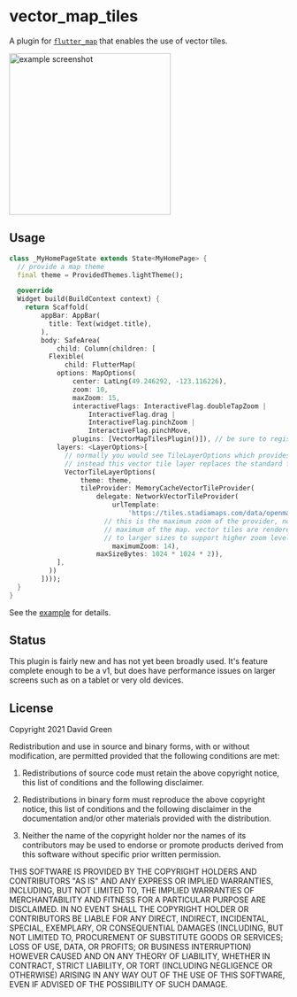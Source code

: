 # vector_map_tiles

A plugin for [`flutter_map`](https://pub.dev/packages/flutter_map) that enables the use of vector tiles.

<img src="https://raw.githubusercontent.com/greensopinion/flutter-vector-map-tiles/main/vector_map_tiles-example.png" alt="example screenshot" width="292"/>

## Usage

```dart
class _MyHomePageState extends State<MyHomePage> {
  // provide a map theme
  final theme = ProvidedThemes.lightTheme();

  @override
  Widget build(BuildContext context) {
    return Scaffold(
        appBar: AppBar(
          title: Text(widget.title),
        ),
        body: SafeArea(
            child: Column(children: [
          Flexible(
              child: FlutterMap(
            options: MapOptions(
                center: LatLng(49.246292, -123.116226),
                zoom: 10,
                maxZoom: 15,
                interactiveFlags: InteractiveFlag.doubleTapZoom |
                    InteractiveFlag.drag |
                    InteractiveFlag.pinchZoom |
                    InteractiveFlag.pinchMove,
                plugins: [VectorMapTilesPlugin()]), // be sure to register the plugin
            layers: <LayerOptions>[
              // normally you would see TileLayerOptions which provides raster tiles
              // instead this vector tile layer replaces the standard tile layer
              VectorTileLayerOptions(
                  theme: theme,
                  tileProvider: MemoryCacheVectorTileProvider(
                      delegate: NetworkVectorTileProvider(
                          urlTemplate:
                              'https://tiles.stadiamaps.com/data/openmaptiles/{z}/{x}/{y}.pbf?api_key=$apiKey',
                        // this is the maximum zoom of the provider, not the
                        // maximum of the map. vector tiles are rendered
                        // to larger sizes to support higher zoom levels
                          maximumZoom: 14),
                      maxSizeBytes: 1024 * 1024 * 2)),
            ],
          ))
        ])));
  }
}
```

See the [example](example) for details.

## Status

This plugin is fairly new and has not yet been broadly used. It's feature complete enough to be a v1, but does
have performance issues on larger screens such as on a tablet or very old devices.

## License

Copyright 2021 David Green

Redistribution and use in source and binary forms, with or without modification,
are permitted provided that the following conditions are met:

1. Redistributions of source code must retain the above copyright notice,
   this list of conditions and the following disclaimer.

2. Redistributions in binary form must reproduce the above copyright notice, 
   this list of conditions and the following disclaimer in the documentation
   and/or other materials provided with the distribution.

3. Neither the name of the copyright holder nor the names of its contributors
   may be used to endorse or promote products derived from this software without
   specific prior written permission.

THIS SOFTWARE IS PROVIDED BY THE COPYRIGHT HOLDERS AND CONTRIBUTORS "AS IS" AND ANY
EXPRESS OR IMPLIED WARRANTIES, INCLUDING, BUT NOT LIMITED TO, THE IMPLIED WARRANTIES
OF MERCHANTABILITY AND FITNESS FOR A PARTICULAR PURPOSE ARE DISCLAIMED. IN NO EVENT
SHALL THE COPYRIGHT HOLDER OR CONTRIBUTORS BE LIABLE FOR ANY DIRECT, INDIRECT,
INCIDENTAL, SPECIAL, EXEMPLARY, OR CONSEQUENTIAL DAMAGES (INCLUDING, BUT NOT LIMITED
TO, PROCUREMENT OF SUBSTITUTE GOODS OR SERVICES; LOSS OF USE, DATA, OR PROFITS; OR 
BUSINESS INTERRUPTION) HOWEVER CAUSED AND ON ANY THEORY OF LIABILITY, WHETHER IN CONTRACT, 
STRICT LIABILITY, OR TORT (INCLUDING NEGLIGENCE OR OTHERWISE) ARISING IN ANY WAY OUT
 OF THE USE OF THIS SOFTWARE, EVEN IF ADVISED OF THE POSSIBILITY OF SUCH DAMAGE.